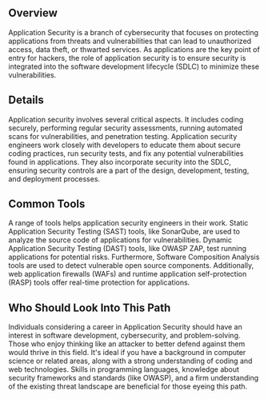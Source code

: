 ## Overview

Application Security is a branch of cybersecurity that focuses on protecting applications from threats and vulnerabilities that can lead to unauthorized access, data theft, or thwarted services. As applications are the key point of entry for hackers, the role of application security is to ensure security is integrated into the software development lifecycle (SDLC) to minimize these vulnerabilities.

## Details

Application security involves several critical aspects. It includes coding securely, performing regular security assessments, running automated scans for vulnerabilities, and penetration testing. Application security engineers work closely with developers to educate them about secure coding practices, run security tests, and fix any potential vulnerabilities found in applications. They also incorporate security into the SDLC, ensuring security controls are a part of the design, development, testing, and deployment processes.

## Common Tools

A range of tools helps application security engineers in their work. Static Application Security Testing (SAST) tools, like SonarQube, are used to analyze the source code of applications for vulnerabilities. Dynamic Application Security Testing (DAST) tools, like OWASP ZAP, test running applications for potential risks. Furthermore, Software Composition Analysis tools are used to detect vulnerable open source components. Additionally, web application firewalls (WAFs) and runtime application self-protection (RASP) tools offer real-time protection for applications.

## Who Should Look Into This Path

Individuals considering a career in Application Security should have an interest in software development, cybersecurity, and problem-solving. Those who enjoy thinking like an attacker to better defend against them would thrive in this field. It's ideal if you have a background in computer science or related areas, along with a strong understanding of coding and web technologies. Skills in programming languages, knowledge about security frameworks and standards (like OWASP), and a firm understanding of the existing threat landscape are beneficial for those eyeing this path.